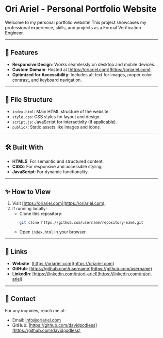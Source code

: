 # Ori Ariel - Personal Portfolio Website

Welcome to my personal portfolio website! This project showcases my professional experience, skills, and projects as a Formal Verification Engineer.

---

## 🚀 Features
- **Responsive Design**: Works seamlessly on desktop and mobile devices.
- **Custom Domain**: Hosted at [https://oriariel.com](https://oriariel.com).
- **Optimized for Accessibility**: Includes alt text for images, proper color contrast, and keyboard navigation.

---

## 📂 File Structure
- `index.html`: Main HTML structure of the website.
- `style.css`: CSS styles for layout and design.
- `script.js`: JavaScript for interactivity (if applicable).
- `public/`: Static assets like images and icons.

---

## 🛠️ Built With
- **HTML5**: For semantic and structured content.
- **CSS3**: For responsive and accessible styling.
- **JavaScript**: For dynamic functionality.

---

## ✨ How to View
1. Visit [https://oriariel.com](https://oriariel.com).
2. If running locally:
   - Clone this repository:
     ```bash
     git clone https://github.com/username/repository-name.git
     ```
   - Open `index.html` in your browser.

---

## 🔗 Links
- **Website**: [https://oriariel.com](https://oriariel.com)
- **GitHub**: [https://github.com/username](https://github.com/username)
- **LinkedIn**: [https://linkedin.com/in/ori-ariel](https://linkedin.com/in/ori-ariel)

---

## 📧 Contact
For any inquiries, reach me at:
- Email: [info@oriariel.com](mailto:info@oriariel.com)
- GitHub: [https://github.com/davidpodless](https://github.com/davidpodless)

